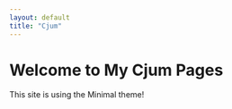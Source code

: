 ```yaml
---
layout: default
title: "Cjum"
---
```


# Welcome to My Cjum Pages

This site is using the Minimal theme!
